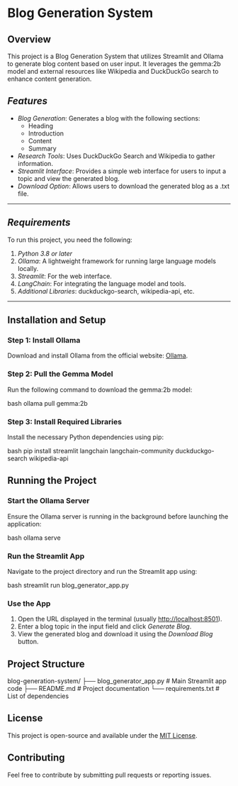 # Blog Generation System

## Overview

This project is a Blog Generation System that utilizes Streamlit and Ollama to generate blog content based on user input. It leverages the gemma:2b model and external resources like Wikipedia and DuckDuckGo search to enhance content generation.


## *Features*
- *Blog Generation*: Generates a blog with the following sections:
  - Heading
  - Introduction
  - Content
  - Summary
- *Research Tools*: Uses DuckDuckGo Search and Wikipedia to gather information.
- *Streamlit Interface*: Provides a simple web interface for users to input a topic and view the generated blog.
- *Download Option*: Allows users to download the generated blog as a .txt file.

---

## *Requirements*
To run this project, you need the following:

1. *Python 3.8 or later*
2. *Ollama*: A lightweight framework for running large language models locally.
3. *Streamlit*: For the web interface.
4. *LangChain*: For integrating the language model and tools.
5. *Additional Libraries*: duckduckgo-search, wikipedia-api, etc.

---

## Installation and Setup

### Step 1: Install Ollama

Download and install Ollama from the official website: [Ollama](https://ollama.com/).

### Step 2: Pull the Gemma Model

Run the following command to download the gemma:2b model:

bash
ollama pull gemma:2b


### Step 3: Install Required Libraries

Install the necessary Python dependencies using pip:

bash
pip install streamlit langchain langchain-community duckduckgo-search wikipedia-api


## Running the Project

### Start the Ollama Server

Ensure the Ollama server is running in the background before launching the application:

bash
ollama serve


### Run the Streamlit App

Navigate to the project directory and run the Streamlit app using:

bash
streamlit run blog_generator_app.py


### Use the App

1. Open the URL displayed in the terminal (usually [http://localhost:8501](http://localhost:8501)).
2. Enter a blog topic in the input field and click *Generate Blog*.
3. View the generated blog and download it using the *Download Blog* button.

## Project Structure


blog-generation-system/
├── blog_generator_app.py       # Main Streamlit app code
├── README.md                   # Project documentation
└── requirements.txt            # List of dependencies


## License

This project is open-source and available under the [MIT License](LICENSE).

## Contributing

Feel free to contribute by submitting pull requests or reporting issues.
